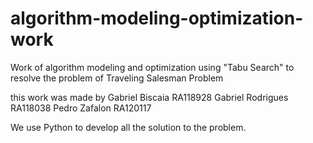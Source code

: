 # algorithm-modeling-optimization-work
Work of algorithm modeling and optimization using "Tabu Search" to resolve the problem of Traveling Salesman Problem

this work was made by
Gabriel Biscaia   RA118928
Gabriel Rodrigues RA118038
Pedro Zafalon     RA120117

We use Python to develop all the solution to the problem.
